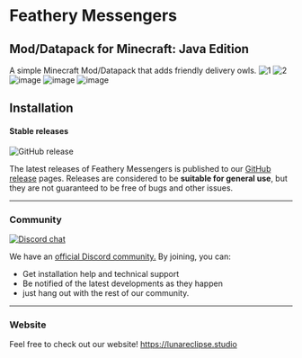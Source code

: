 # Feathery Messengers
## Mod/Datapack for Minecraft: Java Edition

A simple Minecraft Mod/Datapack that adds friendly delivery owls.
![1](https://user-images.githubusercontent.com/26262092/187563459-c1903dd8-4cf8-474a-9c2f-79c77828d574.png)
![2](https://user-images.githubusercontent.com/26262092/187563466-a50ecd46-9220-4330-ad25-deab3d0dca60.png)
![image](https://user-images.githubusercontent.com/26262092/209917284-6d5473cc-e7c5-42b4-8269-8afb99350f76.png)
![image](https://user-images.githubusercontent.com/26262092/209917307-27d284e7-80eb-478f-9aba-1c32fbe9f170.png)
![image](https://user-images.githubusercontent.com/26262092/209917303-8b7834ec-108c-46a6-bc12-2e1705bc0a64.png)



## Installation

#### Stable releases

![GitHub release](https://img.shields.io/github/v/release/LunarEclipseStudios/Feathery-Messengers)

The latest releases of Feathery Messengers is published to our [GitHub release](https://github.com/LunarEclipseStudios/Feathery-Messengers/releases) pages. 
Releases are considered to be **suitable for general use**, but they are not guaranteed to be free of bugs and other issues.

---

### Community
[![Discord chat](https://img.shields.io/badge/chat%20on-discord-7289DA?logo=discord&logoColor=white)](https://discord.gg/RmMtqxJJgH)

We have an [official Discord community.](https://discord.gg/RmMtqxJJgH) By joining, you can:
- Get installation help and technical support
- Be notified of the latest developments as they happen
- just hang out with the rest of our community.

---

### Website
Feel free to check out our website!
https://lunareclipse.studio

